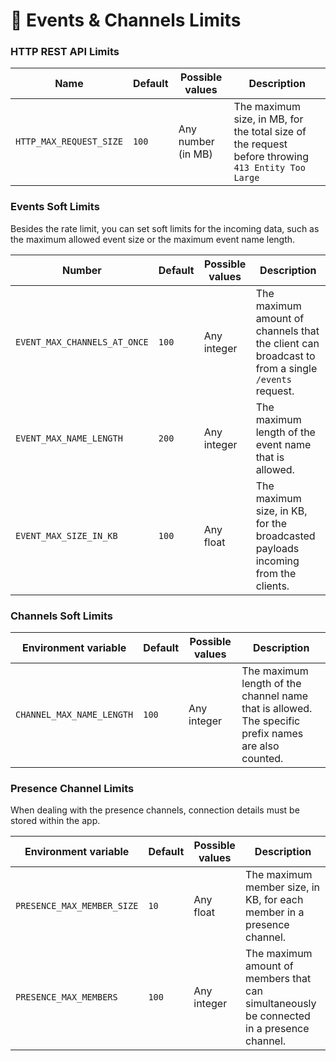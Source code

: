 # 👥 Events & Channels Limits

### HTTP REST API Limits

| Name                    | Default | Possible values    | Description                                                                                        |
| ----------------------- | ------- | ------------------ | -------------------------------------------------------------------------------------------------- |
| `HTTP_MAX_REQUEST_SIZE` | `100`   | Any number (in MB) |  The maximum size, in MB, for the total size of the request before throwing `413 Entity Too Large` |



### Events Soft Limits

Besides the rate limit, you can set soft limits for the incoming data, such as the maximum allowed event size or the maximum event name length.

| Number                       | Default | Possible values | Description                                                                                      |
| ---------------------------- | ------- | --------------- | ------------------------------------------------------------------------------------------------ |
| `EVENT_MAX_CHANNELS_AT_ONCE` | `100`   | Any integer     | The maximum amount of channels that the client can broadcast to from a single `/events` request. |
| `EVENT_MAX_NAME_LENGTH`      | `200`   | Any integer     | The maximum length of the event name that is allowed.                                            |
| `EVENT_MAX_SIZE_IN_KB`       | `100`   | Any float       | The maximum size, in KB, for the broadcasted payloads incoming from the clients.                 |

### Channels Soft Limits

| Environment variable      | Default | Possible values | Description                                                                                         |
| ------------------------- | ------- | --------------- | --------------------------------------------------------------------------------------------------- |
| `CHANNEL_MAX_NAME_LENGTH` | `100`   | Any integer     | The maximum length of the channel name that is allowed. The specific prefix names are also counted. |

### Presence Channel Limits

When dealing with the presence channels, connection details must be stored within the app.

| Environment variable       | Default | Possible values | Description                                                                               |
| -------------------------- | ------- | --------------- | ----------------------------------------------------------------------------------------- |
| `PRESENCE_MAX_MEMBER_SIZE` | `10`    | Any float       | The maximum member size, in KB, for each member in a presence channel.                    |
| `PRESENCE_MAX_MEMBERS`     | `100`   | Any integer     | The maximum amount of members that can simultaneously be connected in a presence channel. |
